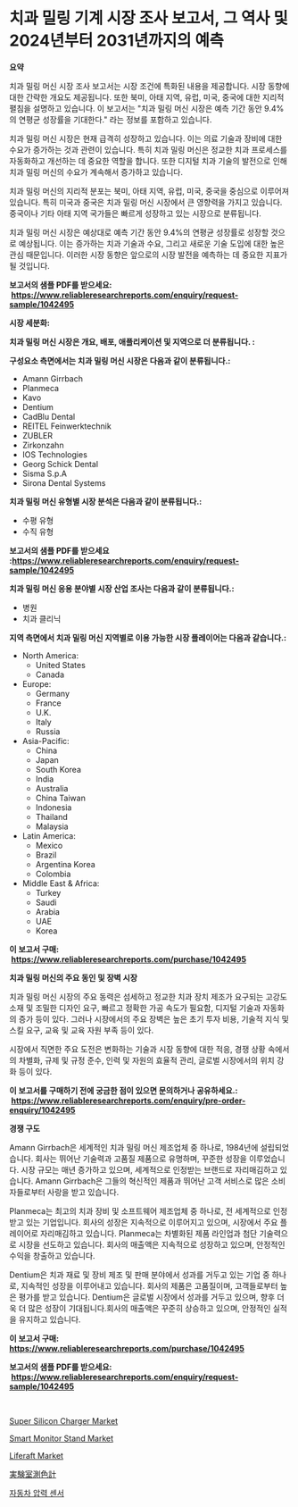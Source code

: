 <p><h1>치과 밀링 기계 시장 조사 보고서, 그 역사 및 2024년부터 2031년까지의 예측</h1></p><p><strong>요약</strong></p>
<p><p>치과 밀링 머신 시장 조사 보고서는 시장 조건에 특화된 내용을 제공합니다. 시장 동향에 대한 간략한 개요도 제공됩니다. 또한 북미, 아태 지역, 유럽, 미국, 중국에 대한 지리적 펼침을 설명하고 있습니다. 이 보고서는 "치과 밀링 머신 시장은 예측 기간 동안 9.4%의 연평균 성장률을 기대한다." 라는 정보를 포함하고 있습니다.</p><p>치과 밀링 머신 시장은 현재 급격히 성장하고 있습니다. 이는 의료 기술과 장비에 대한 수요가 증가하는 것과 관련이 있습니다. 특히 치과 밀링 머신은 정교한 치과 프로세스를 자동화하고 개선하는 데 중요한 역할을 합니다. 또한 디지털 치과 기술의 발전으로 인해 치과 밀링 머신의 수요가 계속해서 증가하고 있습니다.</p><p>치과 밀링 머신의 지리적 분포는 북미, 아태 지역, 유럽, 미국, 중국을 중심으로 이루어져 있습니다. 특히 미국과 중국은 치과 밀링 머신 시장에서 큰 영향력을 가지고 있습니다. 중국이나 기타 아태 지역 국가들은 빠르게 성장하고 있는 시장으로 분류됩니다.</p><p>치과 밀링 머신 시장은 예상대로 예측 기간 동안 9.4%의 연평균 성장률로 성장할 것으로 예상됩니다. 이는 증가하는 치과 기술과 수요, 그리고 새로운 기술 도입에 대한 높은 관심 때문입니다. 이러한 시장 동향은 앞으로의 시장 발전을 예측하는 데 중요한 지표가 될 것입니다.</p></p>
<p><strong>보고서의 샘플 PDF를 받으세요: &nbsp;<a href="https://www.reliableresearchreports.com/enquiry/request-sample/1042495">https://www.reliableresearchreports.com/enquiry/request-sample/1042495</a></strong></p>
<p><strong>시장 세분화:</strong></p>
<p><strong> 치과 밀링 머신 시장은 개요, 배포, 애플리케이션 및 지역으로 더 분류됩니다. :</strong></p>
<p><strong>구성요소 측면에서는 치과 밀링 머신 시장은 다음과 같이 분류됩니다.:</strong></p>
<p><ul><li>Amann Girrbach</li><li>Planmeca</li><li>Kavo</li><li>Dentium</li><li>CadBlu Dental</li><li>REITEL Feinwerktechnik</li><li>ZUBLER</li><li>Zirkonzahn</li><li>IOS Technologies</li><li>Georg Schick Dental</li><li>Sisma S.p.A</li><li>Sirona Dental Systems</li></ul></p>
<p><strong> 치과 밀링 머신 유형별 시장 분석은 다음과 같이 분류됩니다.:</strong></p>
<p><ul><li>수평 유형</li><li>수직 유형</li></ul></p>
<p><strong>보고서의 샘플 PDF를 받으세요 :<a href="https://www.reliableresearchreports.com/enquiry/request-sample/1042495">https://www.reliableresearchreports.com/enquiry/request-sample/1042495</a></strong></p>
<p><strong> 치과 밀링 머신 응용 분야별 시장 산업 조사는 다음과 같이 분류됩니다.:</strong></p>
<p><ul><li>병원</li><li>치과 클리닉</li></ul></p>
<p><strong>지역 측면에서 치과 밀링 머신 지역별로 이용 가능한 시장 플레이어는 다음과 같습니다.:</strong></p>
<p><ul>
    <li>
        North America:
        <ul>
            <li>United States</li>
            <li>Canada</li>
        </ul>
    </li>
    <li>
        Europe:
        <ul>
            <li>Germany</li>
            <li>France</li>
            <li>U.K.</li>
            <li>Italy</li>
            <li>Russia</li>
        </ul>
    </li>
    <li>
        Asia-Pacific:
        <ul>
            <li>China</li>
            <li>Japan</li>
            <li>South Korea</li>
            <li>India</li>
            <li>Australia</li>
            <li>China Taiwan</li>
            <li>Indonesia</li>
            <li>Thailand</li>
            <li>Malaysia</li>
        </ul>
    </li>
    <li>
        Latin America:
        <ul>
            <li>Mexico</li>
            <li>Brazil</li>
            <li>Argentina Korea</li>
            <li>Colombia</li>
        </ul>
    </li>
    <li>
        Middle East & Africa:
        <ul>
            <li>Turkey</li>
            <li>Saudi</li>
            <li>Arabia</li>
            <li>UAE</li>
            <li>Korea</li>
        </ul>
    </li>
    </ul></p>
<p><strong>이 보고서 구매: &nbsp;<a href="https://www.reliableresearchreports.com/purchase/1042495">https://www.reliableresearchreports.com/purchase/1042495</a></strong></p>
<p><strong>치과 밀링 머신의 주요 동인 및 장벽 시장</strong></p>
<p><p>치과 밀링 머신 시장의 주요 동력은 섬세하고 정교한 치과 장치 제조가 요구되는 고강도 소재 및 조밀한 디자인 요구, 빠르고 정확한 가공 속도가 필요함, 디지털 기술과 자동화의 증가 등이 있다. 그러나 시장에서의 주요 장벽은 높은 초기 투자 비용, 기술적 지식 및 스킬 요구, 교육 및 교육 자원 부족 등이 있다.</p><p>시장에서 직면한 주요 도전은 변화하는 기술과 시장 동향에 대한 적응, 경쟁 상황 속에서의 차별화, 규제 및 규정 준수, 인력 및 자원의 효율적 관리, 글로벌 시장에서의 위치 강화 등이 있다.</p></p>
<p><strong>이 보고서를 구매하기 전에 궁금한 점이 있으면 문의하거나 공유하세요.: &nbsp;<a href="https://www.reliableresearchreports.com/enquiry/pre-order-enquiry/1042495">https://www.reliableresearchreports.com/enquiry/pre-order-enquiry/1042495</a></strong></p>
<p><strong>경쟁 구도</strong></p>
<p><p>Amann Girrbach은 세계적인 치과 밀링 머신 제조업체 중 하나로, 1984년에 설립되었습니다. 회사는 뛰어난 기술력과 고품질 제품으로 유명하며, 꾸준한 성장을 이루었습니다. 시장 규모는 매년 증가하고 있으며, 세계적으로 인정받는 브랜드로 자리매김하고 있습니다. Amann Girrbach은 그들의 혁신적인 제품과 뛰어난 고객 서비스로 많은 소비자들로부터 사랑을 받고 있습니다.</p><p>Planmeca는 최고의 치과 장비 및 소프트웨어 제조업체 중 하나로, 전 세계적으로 인정받고 있는 기업입니다. 회사의 성장은 지속적으로 이루어지고 있으며, 시장에서 주요 플레이어로 자리매김하고 있습니다. Planmeca는 차별화된 제품 라인업과 첨단 기술력으로 시장을 선도하고 있습니다. 회사의 매출액은 지속적으로 성장하고 있으며, 안정적인 수익을 창출하고 있습니다.</p><p>Dentium은 치과 재료 및 장비 제조 및 판매 분야에서 성과를 거두고 있는 기업 중 하나로, 지속적인 성장을 이루어내고 있습니다. 회사의 제품은 고품질이며, 고객들로부터 높은 평가를 받고 있습니다. Dentium은 글로벌 시장에서 성과를 거두고 있으며, 향후 더욱 더 많은 성장이 기대됩니다.회사의 매출액은 꾸준히 상승하고 있으며, 안정적인 실적을 유지하고 있습니다.</p></p>
<p><strong>이 보고서 구매: &nbsp; <a href="https://www.reliableresearchreports.com/purchase/1042495">https://www.reliableresearchreports.com/purchase/1042495</a></strong></p>
<p><strong>보고서의 샘플 PDF를 받으세요: &nbsp;<a href="https://www.reliableresearchreports.com/enquiry/request-sample/1042495">https://www.reliableresearchreports.com/enquiry/request-sample/1042495</a></strong><strong></strong></p>
<p>&nbsp;</p>
<p><p><a href="https://issuu.com/reportprime-2/docs/super-silicon-charger-market-size-2030.pptx">Super Silicon Charger Market</a></p><p><a href="https://github.com/sofayahoo2023/Market-Research-Report-List-3/blob/main/smart-monitor-stand-market.md">Smart Monitor Stand Market</a></p><p><a href="https://github.com/joannesouthgate/Market-Research-Report-List-2/blob/main/liferaft-market.md">Liferaft Market</a></p><p><a href="https://github.com/vhemk0794148/Market-Research-Report-List-1/blob/main/46714804814.md">実験室測色計</a></p><p><a href="https://github.com/vss5505pa7z1p/Market-Research-Report-List-1/blob/main/98555934327.md">자동차 압력 센서</a></p></p>